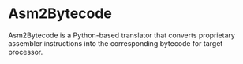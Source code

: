 # Asm2Bytecode

Asm2Bytecode is a Python-based translator that converts proprietary assembler instructions into the corresponding bytecode for target processor.
